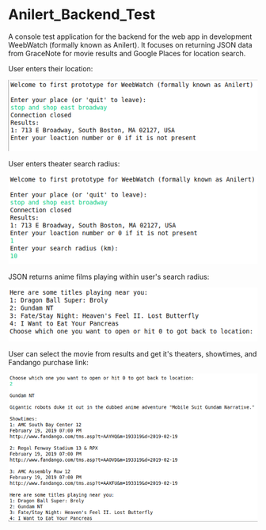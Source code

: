 # Anilert_Backend_Test
A console test application for the backend for the web app in development WeebWatch (formally known as Anilert). It focuses on 
returning JSON data from GraceNote for movie results and Google Places for location search.

User enters their location:

![alt text](https://github.com/Peter-White/Anilert_Backend_Test/blob/master/screenshots/PlaceSearch.png "User Location")




User enters theater search radius:

![alt text](https://github.com/Peter-White/Anilert_Backend_Test/blob/master/screenshots/Radius.png "Search Radius")




JSON returns anime films playing within user's search radius:

![alt text](https://github.com/Peter-White/Anilert_Backend_Test/blob/master/screenshots/AnimeResults.png "Anime Results")




User can select the movie from results and get it's theaters, showtimes, and Fandango purchase link:

![alt text](https://github.com/Peter-White/Anilert_Backend_Test/blob/master/screenshots/AnimeSelectionResults.png "Anime showtimes")